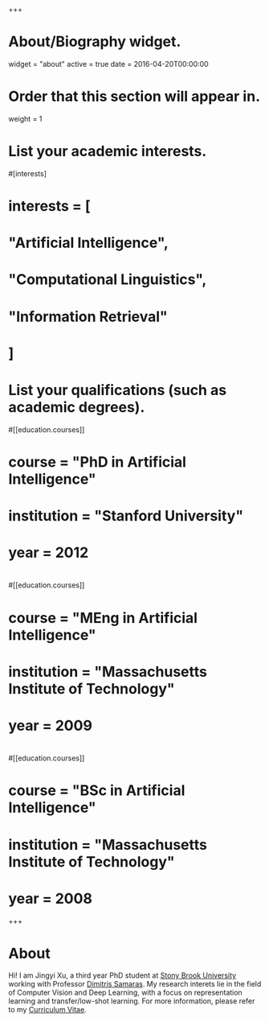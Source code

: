 +++
# About/Biography widget.
widget = "about"
active = true
date = 2016-04-20T00:00:00

# Order that this section will appear in.
weight = 1

# List your academic interests.
#[interests]
#  interests = [
#    "Artificial Intelligence",
#    "Computational Linguistics",
#    "Information Retrieval"
#  ]

# List your qualifications (such as academic degrees).
#[[education.courses]]
#  course = "PhD in Artificial Intelligence"
#  institution = "Stanford University"
#  year = 2012
#
#[[education.courses]]
#  course = "MEng in Artificial Intelligence"
#  institution = "Massachusetts Institute of Technology"
#  year = 2009
#
#[[education.courses]]
#  course = "BSc in Artificial Intelligence"
#  institution = "Massachusetts Institute of Technology"
#  year = 2008
 
+++

# About

Hi! I am Jingyi Xu, a third year PhD student at <a href="http://www.stonybrook.edu">Stony Brook University</a> working with Professor <a href="https://www3.cs.stonybrook.edu/~samaras/">Dimitris Samaras</a>.
My research interets lie in the field of Computer Vision and Deep Learning, with a focus on representation learning and transfer/low-shot learning.
For more information, please refer to my <a href="CV.pdf">Curriculum Vitae</a>.
